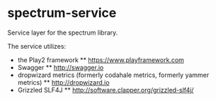 spectrum-service
================

Service layer for the spectrum library.

The service utilizes:
- the Play2 framework
** https://www.playframework.com
- Swagger
** http://swagger.io
- dropwizard metrics (formerly codahale metrics, formerly yammer metrics)
** http://dropwizard.io
- Grizzled SLF4J
** http://software.clapper.org/grizzled-slf4j/


